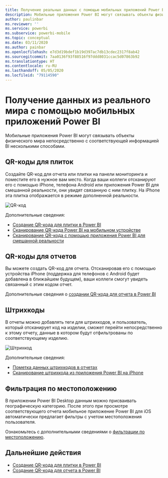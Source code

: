 ```yaml
---
title: Получение реальных данных с помощью мобильных приложений Power BI
description: Мобильные приложения Power BI могут связывать объекты физического мира непосредственно с соответствующей информацией BI без дополнительного поиска.
author: paulinbar
ms.reviewer: ''
ms.service: powerbi
ms.subservice: powerbi-mobile
ms.topic: conceptual
ms.date: 03/11/2020
ms.author: painbar
ms.openlocfilehash: e7d3d19bdef1b19d397ac7db13cdec2317f8ab42
ms.sourcegitcommit: 7aa0136f93f88516f97ddd8031ccac5d07863b92
ms.translationtype: HT
ms.contentlocale: ru-RU
ms.lasthandoff: 05/05/2020
ms.locfileid: "79114590"
---
```

# <a name="get-data-from-the-real-world-with-the-power-bi-mobile-apps"></a>Получение данных из реального мира с помощью мобильных приложений Power BI
Мобильные приложения Power BI могут связывать объекты физического мира непосредственно с соответствующей информацией BI несколькими способами. 

## <a name="qr-codes-for-tiles"></a>QR-коды для плиток
Создайте QR-код для отчета или плитки на панели мониторинга и поместите его в нужное вам место. Когда ваши коллеги отсканируют его с помощью iPhone, телефона Android или приложения Power BI для смешанной реальности, они увидят связанную с ним плитку. На iPhone эта плитка отображается в режиме дополненной реальности.

![QR-код](./media/mobile-apps-data-in-real-world-context/power-bi-ios-qr-ar-scanner-small.png)

Дополнительные сведения:

* [Создание QR-кода для плитки в Power BI](../../service-create-qr-code-for-tile.md)
* [Сканирование QR-кода Power BI на мобильном устройстве](mobile-apps-qr-code.md)
* [Сканирование QR-кода с помощью приложения Power BI для смешанной реальности](mobile-mixed-reality-app.md#scan-a-report-qr-code-in-holographic-view)

## <a name="qr-codes-for-reports"></a>QR-коды для отчетов
Вы можете создать QR-код для отчета.  Отсканировав его с помощью устройства iPhone (поддержка для телефонов с Android будет добавлена в ближайшем будущем), ваши коллеги смогут увидеть связанный с этим кодом отчет. 

Дополнительные сведения о [создании QR-кода для отчета в Power BI](../../service-create-qr-code-for-report.md)

## <a name="barcodes"></a>Штрихкоды
В отчеты можно добавлять теги для штрихкодов, и пользователь, который отсканирует код на изделии, сможет перейти непосредственно к этому отчету, данные в котором будут отфильтрованы по соответствующему изделию.

![Штрихкод](./media/mobile-apps-data-in-real-world-context/power-bi-barcode-scanner.png)

Дополнительные сведения:

* [Пометка данных штрихкодов в отчетах](../../desktop-mobile-barcodes.md)
* [Сканирование штрихкода из приложения Power BI на iPhone](mobile-apps-scan-barcode-iphone.md)

## <a name="filter-by-location"></a>Фильтрация по местоположению
В приложении Power BI Desktop данным можно присваивать географическую категорию. После этого при просмотре соответствующего отчета мобильное приложение Power BI для iOS автоматически предлагает фильтры с учетом местоположения пользователя.

Ознакомьтесь с дополнительными сведениями о [фильтрации по местоположению](mobile-apps-geographic-filtering.md).

## <a name="next-steps"></a>Дальнейшие действия
* [Создание QR-кода для плитки в Power BI](../../service-create-qr-code-for-tile.md)
* [Создание QR-кода для отчета в Power BI](../../service-create-qr-code-for-report.md)

